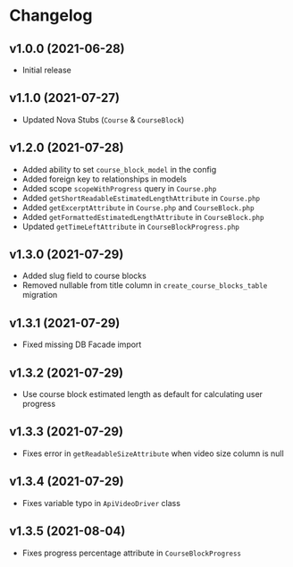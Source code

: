 # Changelog

## v1.0.0 (2021-06-28)

* Initial release

## v1.1.0 (2021-07-27)

* Updated Nova Stubs (`Course` & `CourseBlock`)

## v1.2.0 (2021-07-28)

* Added ability to set `course_block_model` in the config
* Added foreign key to relationships in models
* Added scope `scopeWithProgress` query in `Course.php`
* Added `getShortReadableEstimatedLengthAttribute` in `Course.php`
* Added `getExcerptAttribute` in `Course.php` and `CourseBlock.php`
* Added `getFormattedEstimatedLengthAttribute` in `CourseBlock.php`
* Updated `getTimeLeftAttribute` in `CourseBlockProgress.php`

## v1.3.0 (2021-07-29)

* Added slug field to course blocks
* Removed nullable from title column in `create_course_blocks_table` migration

## v1.3.1 (2021-07-29)

* Fixed missing DB Facade import

## v1.3.2 (2021-07-29)

* Use course block estimated length as default for calculating user progress

## v1.3.3 (2021-07-29)

* Fixes error in `getReadableSizeAttribute` when video size column is null

## v1.3.4 (2021-07-29)

* Fixes variable typo in `ApiVideoDriver` class

## v1.3.5 (2021-08-04)

* Fixes progress percentage attribute in `CourseBlockProgress`